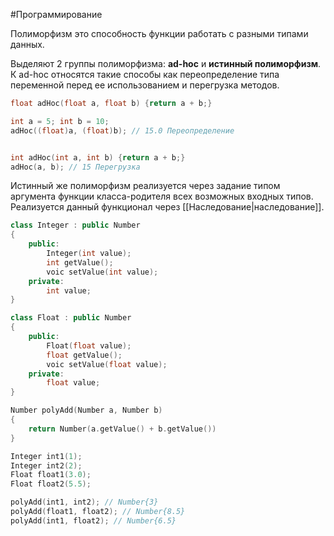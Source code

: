 #Программирование 

Полиморфизм это способность функции работать с разными типами данных.

Выделяют 2 группы полиморфизма: **ad-hoc** и **истинный полиморфизм**.
К ad-hoc относятся такие способы как переопределение типа переменной перед ее использованием и перегрузка методов.

```cpp
float adHoc(float a, float b) {return a + b;}

int a = 5; int b = 10;
adHoc((float)a, (float)b); // 15.0 Переопределение


int adHoc(int a, int b) {return a + b;}
adHoc(a, b); // 15 Перегрузка
```

Истинный же полиморфизм реализуется через задание типом аргумента функции класса-родителя всех возможных входных типов. Реализуется данный функционал через [[Наследование|наследование]].

```cpp
class Integer : public Number
{
	public:
		Integer(int value);
		int getValue();
		voic setValue(int value);
	private:
		int value;
}

class Float : public Number
{
	public:
		Float(float value);
		float getValue();
		voic setValue(float value);
	private:
		float value;
}

Number polyAdd(Number a, Number b)
{
	return Number(a.getValue() + b.getValue())
}

Integer int1(1);
Integer int2(2);
Float float1(3.0);
Float float2(5.5);

polyAdd(int1, int2); // Number{3}
polyAdd(float1, float2); // Number{8.5}
polyAdd(int1, float2); // Number{6.5}
```